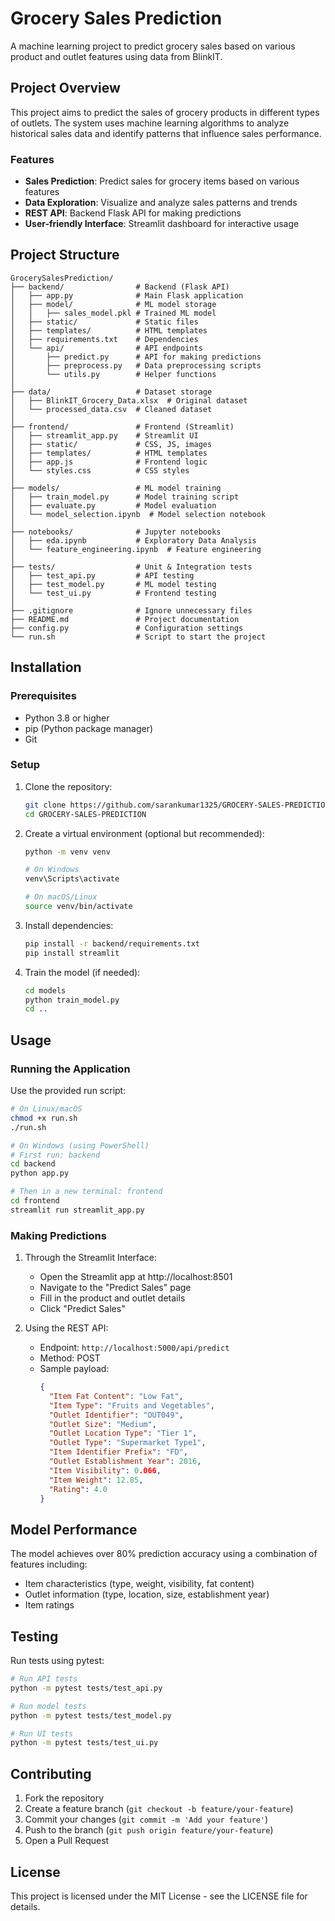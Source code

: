 # Grocery Sales Prediction

A machine learning project to predict grocery sales based on various product and outlet features using data from BlinkIT.

## Project Overview

This project aims to predict the sales of grocery products in different types of outlets. The system uses machine learning algorithms to analyze historical sales data and identify patterns that influence sales performance.

### Features

- **Sales Prediction**: Predict sales for grocery items based on various features
- **Data Exploration**: Visualize and analyze sales patterns and trends
- **REST API**: Backend Flask API for making predictions
- **User-friendly Interface**: Streamlit dashboard for interactive usage

## Project Structure

```
GrocerySalesPrediction/
├── backend/                # Backend (Flask API)
│   ├── app.py              # Main Flask application
│   ├── model/              # ML model storage
│   │   ├── sales_model.pkl # Trained ML model
│   ├── static/             # Static files
│   ├── templates/          # HTML templates
│   ├── requirements.txt    # Dependencies
│   └── api/                # API endpoints
│       ├── predict.py      # API for making predictions
│       ├── preprocess.py   # Data preprocessing scripts
│       └── utils.py        # Helper functions
│
├── data/                   # Dataset storage
│   ├── BlinkIT_Grocery_Data.xlsx  # Original dataset
│   └── processed_data.csv  # Cleaned dataset
│
├── frontend/               # Frontend (Streamlit)
│   ├── streamlit_app.py    # Streamlit UI
│   ├── static/             # CSS, JS, images
│   ├── templates/          # HTML templates
│   ├── app.js              # Frontend logic
│   └── styles.css          # CSS styles
│
├── models/                 # ML model training
│   ├── train_model.py      # Model training script
│   ├── evaluate.py         # Model evaluation
│   └── model_selection.ipynb  # Model selection notebook
│
├── notebooks/              # Jupyter notebooks
│   ├── eda.ipynb           # Exploratory Data Analysis
│   └── feature_engineering.ipynb  # Feature engineering
│
├── tests/                  # Unit & Integration tests
│   ├── test_api.py         # API testing
│   ├── test_model.py       # ML model testing
│   └── test_ui.py          # Frontend testing
│
├── .gitignore              # Ignore unnecessary files
├── README.md               # Project documentation
├── config.py               # Configuration settings
└── run.sh                  # Script to start the project
```

## Installation

### Prerequisites

- Python 3.8 or higher
- pip (Python package manager)
- Git

### Setup

1. Clone the repository:
   ```bash
   git clone https://github.com/sarankumar1325/GROCERY-SALES-PREDICTION.git
   cd GROCERY-SALES-PREDICTION
   ```

2. Create a virtual environment (optional but recommended):
   ```bash
   python -m venv venv
   
   # On Windows
   venv\Scripts\activate
   
   # On macOS/Linux
   source venv/bin/activate
   ```

3. Install dependencies:
   ```bash
   pip install -r backend/requirements.txt
   pip install streamlit
   ```

4. Train the model (if needed):
   ```bash
   cd models
   python train_model.py
   cd ..
   ```

## Usage

### Running the Application

Use the provided run script:

```bash
# On Linux/macOS
chmod +x run.sh
./run.sh

# On Windows (using PowerShell)
# First run: backend
cd backend
python app.py

# Then in a new terminal: frontend
cd frontend
streamlit run streamlit_app.py
```

### Making Predictions

1. Through the Streamlit Interface:
   - Open the Streamlit app at http://localhost:8501
   - Navigate to the "Predict Sales" page
   - Fill in the product and outlet details
   - Click "Predict Sales"

2. Using the REST API:
   - Endpoint: `http://localhost:5000/api/predict`
   - Method: POST
   - Sample payload:
     ```json
     {
       "Item Fat Content": "Low Fat",
       "Item Type": "Fruits and Vegetables",
       "Outlet Identifier": "OUT049",
       "Outlet Size": "Medium",
       "Outlet Location Type": "Tier 1",
       "Outlet Type": "Supermarket Type1",
       "Item Identifier Prefix": "FD",
       "Outlet Establishment Year": 2016,
       "Item Visibility": 0.066,
       "Item Weight": 12.85,
       "Rating": 4.0
     }
     ```

## Model Performance

The model achieves over 80% prediction accuracy using a combination of features including:
- Item characteristics (type, weight, visibility, fat content)
- Outlet information (type, location, size, establishment year)
- Item ratings

## Testing

Run tests using pytest:

```bash
# Run API tests
python -m pytest tests/test_api.py

# Run model tests
python -m pytest tests/test_model.py

# Run UI tests
python -m pytest tests/test_ui.py
```

## Contributing

1. Fork the repository
2. Create a feature branch (`git checkout -b feature/your-feature`)
3. Commit your changes (`git commit -m 'Add your feature'`)
4. Push to the branch (`git push origin feature/your-feature`)
5. Open a Pull Request

## License

This project is licensed under the MIT License - see the LICENSE file for details.

